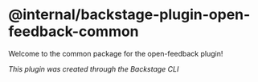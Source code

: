 # @internal/backstage-plugin-open-feedback-common

Welcome to the common package for the open-feedback plugin!

_This plugin was created through the Backstage CLI_
